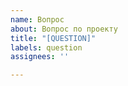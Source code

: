 ```yaml
---
name: Вопрос
about: Вопрос по проекту
title: "[QUESTION]"
labels: question
assignees: ''

---
```



